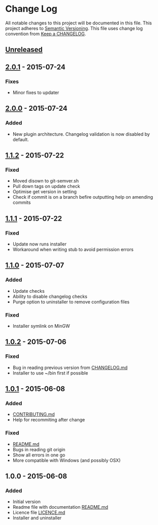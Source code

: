 # Change Log
All notable changes to this project will be documented in this file.
This project adheres to [Semantic Versioning](http://semver.org/).
This file uses change log convention from [Keep a CHANGELOG](http://keepachangelog.com).

## [Unreleased][unreleased]

## [2.0.1] - 2015-07-24
### Fixes
- Minor fixes to updater

## [2.0.0] - 2015-07-24
### Added
- New plugin architecture. Changelog validation is now disabled by default.

## [1.1.2] - 2015-07-22
### Fixed
- Moved disown to git-semver.sh
- Pull down tags on update check
- Optimise get version in setting
- Check if commit is on a branch befire outputting help on amending commits

## [1.1.1] - 2015-07-22
### Fixed
- Update now runs installer
- Workaround when writing stub to avoid permission errors

## [1.1.0] - 2015-07-07
### Added
- Update checks
- Ability to disable changelog checks
- Purge option to uninstaller to remove configuration files

### Fixed
- Installer symlink on MinGW

## [1.0.2] - 2015-07-06
### Fixed
- Bug in reading previous version from [CHANGELOG.md]
- Installer to use ~/bin first if possible

## [1.0.1] - 2015-06-08
### Added
- [CONTRIBUTING.md]
- Help for recommiting after change

### Fixed
- [README.md]
- Bugs in reading git origin
- Show all errors in one go
- More compatible with Windows (and possibly OSX)

## 1.0.0 - 2015-06-08
### Added
- Initial version
- Readme file with documentation [README.md]
- Licence file [LICENCE.md]
- Installer and uninstaller

[CHANGELOG.md]: CHANGELOG.md
[CONTRIBUTING.md]: CONTRIBUTING.md
[LICENCE.md]: LICENCE.md
[README.md]: README.md

[unreleased]: https://github.com/markchalloner/git-semver/compare/2.0.1...HEAD
[2.0.1]: https://github.com/markchalloner/git-semver/compare/2.0.0...2.0.1
[2.0.0]: https://github.com/markchalloner/git-semver/compare/1.1.2...2.0.0
[1.1.2]: https://github.com/markchalloner/git-semver/compare/1.1.1...1.1.2
[1.1.1]: https://github.com/markchalloner/git-semver/compare/1.1.0...1.1.1
[1.1.0]: https://github.com/markchalloner/git-semver/compare/1.0.2...1.1.0
[1.0.2]: https://github.com/markchalloner/git-semver/compare/1.0.1...1.0.2
[1.0.1]: https://github.com/markchalloner/git-semver/compare/1.0.0...1.0.1
